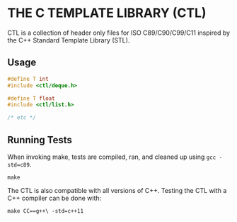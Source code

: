 # THE C TEMPLATE LIBRARY (CTL)

CTL is a collection of header only files for ISO C89/C90/C99/C11
inspired by the C++ Standard Template Library (STL).

## Usage

```C
#define T int
#include <ctl/deque.h>

#define T float
#include <ctl/list.h>

/* etc */
```

## Running Tests

When invoking make, tests are compiled, ran, and cleaned up
using `gcc -std=c89`.

    make

The CTL is also compatible with all versions of C++. Testing the CTL with a
C++ compiler can be done with:

    make CC==g++\ -std=c++11
